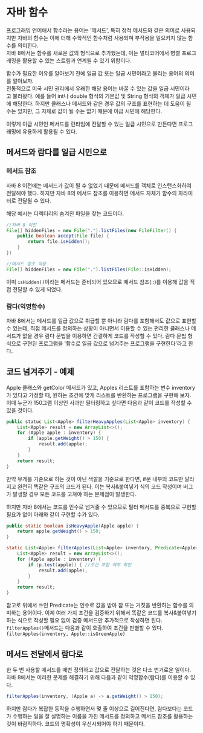 # 자바 함수  
프로그래밍 언어애서 함수라는 용어는 '메서드', 특히 정적 메서드와 같은 의미로 사용되지만 자바의 함수는 이에 더해 수학적인 함수처럼 사용되며 부작용을 일으키지 않는 함수를 의미한다.  
자바 8에서는 함수를 새로운 값의 형식으로 추가했는데, 이는 멀티코어에서 병렬 프로그래밍을 활용할 수 있는 스트림과 연계될 수 있기 위함이다.  
  
함수가 필요한 이유를 알아보기 전에 일급 값 또는 일급 시민이라고 불리는 용어의 의미를 알아보자.  
전통적으로 미국 시민 권리에서 유래한 해당 용어는 바꿀 수 있는 값을 일급 시민이라고 불러왔다. 예를 들어 int나 double 형식의 기본값 및 String 형식의 객체가 일급 시민에 해당한다. 하지만 클래스나 메서드와 같은 경우 값의 구조를 표현하는 데 도움이 될 수는 있지만, 그 자체로 값이 될 수는 없기 때문에 이급 시민에 해당한다.

이렇게 이급 시민인 메서드를 런타임에 전달할 수 있는 일급 시민으로 만든다면 프로그래밍에 유용하게 활용될 수 있다.
  
## 메서드와 람다를 일급 시민으로  
### 메서드 참조
자바 8 이전에는 메서드가 값이 될 수 없었기 때문에 메서드를 객체로 인스턴스화하여 전달해야 했다. 하지만 자바 8의 메서드 참조를 이용하면 메서드 자체가 함수의 파라미터로 전달될 수 있다.

해당 예시는 디렉터리의 숨겨진 파일을 찾는 코드이다.
```java
//자바 8 이전
File[] hiddenFiles = new File(".").listFiles(new FileFilter() {
    public boolean accept(File file) {
        return file.isHidden();
    }
})
```  
```java
//메서드 참조 적용
File[] hiddenFiles = new File(".").listFiles(File::isHidden);
```
이미 `isHidden()`이라는 메서드는 준비되어 있으므로 메서드 참조(::)를 이용해 값을 직접 전달할 수 있게 되었다.

### 람다(익명함수)
자바 8에서는 메서드를 일급 값으로 취급할 뿐 아니라 람다를 포함해서도 값으로 표현할 수 있는데, 직접 메서드를 정의하는 상황이 아니면서 이용할 수 있는 편리한 클래스나 메서드가 없을 경우 람다 문법을 이용하면 간결하게 코드를 작성할 수 있다.
람다 문법 형식으로 구현된 프로그램을 '함수로 일급 값으로 넘겨주는 프로그램을 구현한다'라고 한다. 


## 코드 넘겨주기 - 예제  
Apple 클래스와 getColor 메서드가 있고, Apples 리스트를 포함하는 변수 inventory가 있다고 가정할 때, 원하는 조건에 맞게 리스트를 반환하는 프로그램을 구현해 보자.
이때 누군가 150그램 이상인 사과만 필터링하고 싶다면 다음과 같이 코드를 작성할 수 있을 것이다.
```java
public statuc List<Apple> filterHeavyApples(List<Apple> inventory) {
    List<Apple> result = new ArrayList<>();
    for (Apple apple : inventory) {
        if (apple.getWeight() > 150) {
            result.add(apple);
        }
    }
    return result;
}
```
만약 무게를 기준으로 하는 것이 아닌 색깔을 기준으로 한다면, if문 내부의 코드만 달라지고 완전히 똑같은 구조의 코드가 된다.
이는 복사&붙여넣기 식의 코드 작성이며 버그가 발생할 경우 모든 코드를 고쳐야 하는 문제점이 발생한다.

하지만 자바 8에서는 코드를 인수로 넘겨줄 수 있으므로 필터 메서드를 중복으로 구현할 필요가 없어 아래와 같이 구현할 수가 있다.
```java
public static boolean isHeavyApple(Apple apple) {
    return apple.getWeight() > 150;
}

static List<Apple> filterApples(List<Apple> inventory, Predicate<Apple> p) { //조건 판별 함수가 Predicate 파라미터로 전달
    List<Apple> result = new ArrayList<>();
    for (Apple apple : inventory) {
        if (p.test(apple)) { //조건 부합 여부 확인
            result.add(apple);
        }
    }
    return result;
}
```
참고로 위에서 쓰인 Predicate는 인수로 값을 받아 참 또는 거짓을 반환하는 함수를 의미하는 용어이다.
이제 여러 가지 조건을 검증하기 위해서 똑같은 코드를 복사&붙여넣기 하는 식으로 작성할 필요 없이 검증 메서드만 추가적으로 작성하면 된다. `filterApples()`메서드는 다음과 같이 호출하여 조건을 판별할 수 있다.
```filterApples(inventory, Apple::isGreenApple)```


## 메서드 전달에서 람다로
한 두 번 사용할 메서드를 매번 정의하고 값으로 전달하는 것은 다소 번거로운 일이다. 자바 8에서는 이러한 문제를 해결하기 위해 다음과 같이 익명함수(람다)를 이용할 수 있다.
```java
filterApples(inventory, (Apple a) -> a.getWeight() > 150);
```
하지만 람다가 복잡한 동작을 수행하면서 몇 줄 이상으로 길어진다면, 람다보다는 코드가 수행하는 일을 잘 설명하는 이름을 가진 메서드를 정의하고 메서드 참조를 활용하는 것이 바람직하다. 코드의 명확성이 우선시되어야 하기 때문이다.
